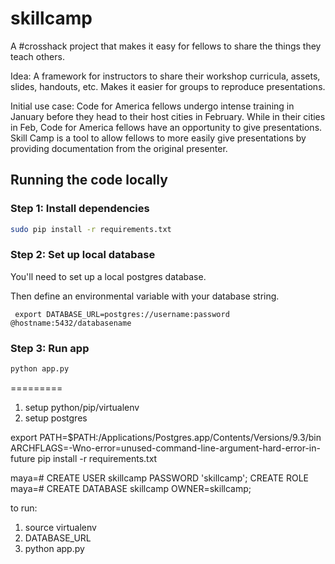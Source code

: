skillcamp
=========

A #crosshack project that makes it easy for fellows to share the things they teach others.

Idea:
A framework for instructors to share their workshop curricula, assets, slides, handouts, etc. Makes it easier for groups to reproduce presentations.


Initial use case:
Code for America fellows undergo intense training in January before they head to their host cities in February. While in their cities in Feb, Code for America fellows have an opportunity to give presentations. Skill Camp is a tool to allow fellows to more easily give presentations by providing documentation from the original presenter.

## Running the code locally
### Step 1: Install dependencies
``` bash
sudo pip install -r requirements.txt
```

### Step 2: Set up local database
You'll need to set up a local postgres database.

Then define an environmental variable with your database string.

```
 export DATABASE_URL=postgres://username:password @hostname:5432/databasename
```

### Step 3: Run app

``` bash
python app.py
```

=========
1. setup python/pip/virtualenv
2. setup postgres

export PATH=$PATH:/Applications/Postgres.app/Contents/Versions/9.3/bin
ARCHFLAGS=-Wno-error=unused-command-line-argument-hard-error-in-future pip install -r requirements.txt

maya=# CREATE USER skillcamp PASSWORD 'skillcamp';
CREATE ROLE
maya=# CREATE DATABASE skillcamp OWNER=skillcamp;


to run:
1. source virtualenv
2. DATABASE_URL
3. python app.py
